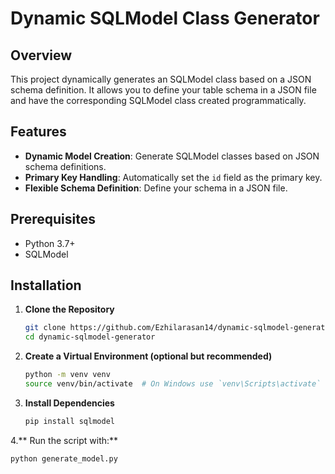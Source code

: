 # Dynamic SQLModel Class Generator

## Overview

This project dynamically generates an SQLModel class based on a JSON schema definition. It allows you to define your table schema in a JSON file and have the corresponding SQLModel class created programmatically.

## Features

- **Dynamic Model Creation**: Generate SQLModel classes based on JSON schema definitions.
- **Primary Key Handling**: Automatically set the `id` field as the primary key.
- **Flexible Schema Definition**: Define your schema in a JSON file.

## Prerequisites

- Python 3.7+
- SQLModel

## Installation

1. **Clone the Repository**

   ```bash
   git clone https://github.com/Ezhilarasan14/dynamic-sqlmodel-generator.git
   cd dynamic-sqlmodel-generator


2. **Create a Virtual Environment (optional but recommended)**
   ```bash
   python -m venv venv
   source venv/bin/activate  # On Windows use `venv\Scripts\activate`

3. **Install Dependencies**
   ```bash
   pip install sqlmodel
   
4.** Run the script with:**
   ```bash
   python generate_model.py


